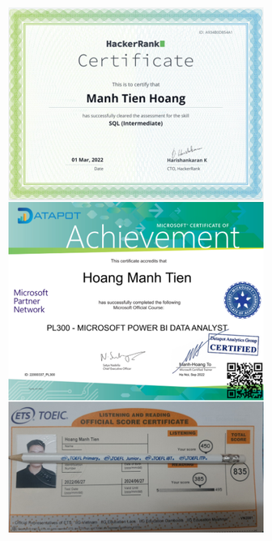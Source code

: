 
![alt text](https://github.com/manhtienhoang/certificate/blob/main/Hackerrank.png?raw=true)
![alt text](https://github.com/manhtienhoang/certificate/blob/main/PL300-Datapot.png?raw=true)
![alt text](https://github.com/manhtienhoang/certificate/blob/main/TOEIC.jpg?raw=true)